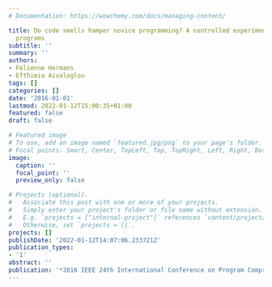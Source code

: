 ```yaml
---
# Documentation: https://wowchemy.com/docs/managing-content/

title: Do code smells hamper novice programming? A controlled experiment on Scratch
  programs
subtitle: ''
summary: ''
authors:
- Felienne Hermans
- Efthimia Aivaloglou
tags: []
categories: []
date: '2016-01-01'
lastmod: 2022-01-12T15:00:35+01:00
featured: false
draft: false

# Featured image
# To use, add an image named `featured.jpg/png` to your page's folder.
# Focal points: Smart, Center, TopLeft, Top, TopRight, Left, Right, BottomLeft, Bottom, BottomRight.
image:
  caption: ''
  focal_point: ''
  preview_only: false

# Projects (optional).
#   Associate this post with one or more of your projects.
#   Simply enter your project's folder or file name without extension.
#   E.g. `projects = ["internal-project"]` references `content/project/deep-learning/index.md`.
#   Otherwise, set `projects = []`.
projects: []
publishDate: '2022-01-12T14:07:06.233721Z'
publication_types:
- '1'
abstract: ''
publication: '*2016 IEEE 24th International Conference on Program Comprehension (ICPC)*'
---
```

